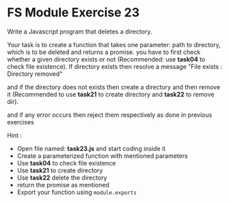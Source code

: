 # FS Module Exercise 23

Write a Javascript program that deletes a directory.

Your task is to create a function that takes one parameter: path to directory, which is to be deleted and returns a promise. you have to first check whether a given directory exists or not (Recommended: use **task04** to check file existence). If directory exists then resolve a message "File exists : Directory removed"

and if the directory does not exists then create a directory and then remove it (Recommended to use **task21** to create directory and **task22** to remove dir).

and if any error occurs then reject them respectively as done in previous exercises

Hint :

- Open file named: **task23.js** and start coding inside it
- Create a parameterized function with mentioned parameters
- Use **task04** to check file existence
- Use **task21** to create directory
- Use **task22** delete the directory
- return the promise as mentioned
- Export your function using `module.exports`